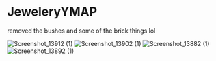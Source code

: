 # JeweleryYMAP
removed the bushes and some of the brick things lol

![Screenshot_13912 (1)](https://user-images.githubusercontent.com/103382613/176792116-2f21cc94-e78e-4ce0-9b72-2fb48fad7986.png)
![Screenshot_13902 (1)](https://user-images.githubusercontent.com/103382613/176792148-d7fb623d-cbed-41d2-bf16-a70e44ab6c6f.png)
![Screenshot_13882 (1)](https://user-images.githubusercontent.com/103382613/176792180-4e4f2305-f694-43c2-ad85-cc4196349cf1.png)
![Screenshot_13892 (1)](https://user-images.githubusercontent.com/103382613/176792194-ec649cf3-22e1-418e-afa7-4aa6c42028b7.png)
